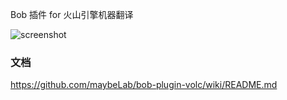 Bob 插件 for 火山引擎机器翻译

![screenshot](https://user-images.githubusercontent.com/27998490/159651459-9b9225b0-e08e-4dde-ac8f-265a19e0a320.jpg)

### 文档
https://github.com/maybeLab/bob-plugin-volc/wiki/README.md